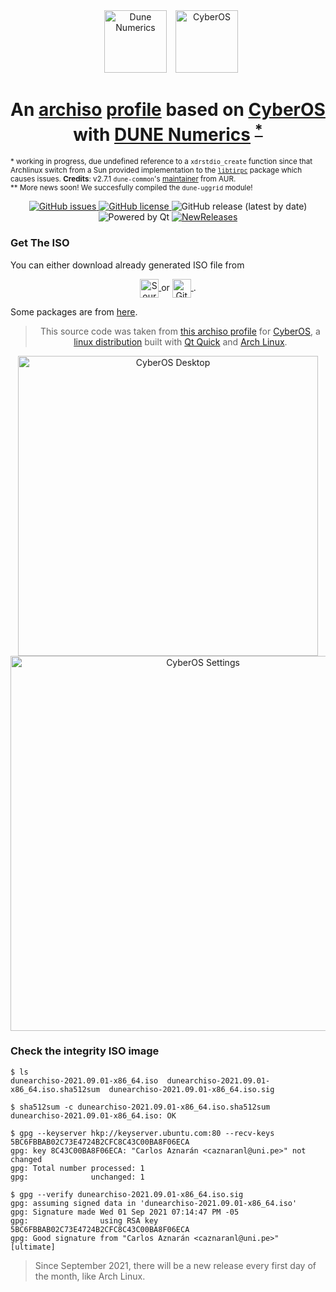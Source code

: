 <div align="center">
  <img alt="Dune Numerics" height="100px" vspace="" hspace="10"
    src="https://dune-project.org/share/dune-logo.svg?sanitize=true">
  <img alt="CyberOS" height="100px" vspace=""
    src="https://git.omame.xyz/CyberOS/website-wip/raw/branch/master/src/assets/images/cyber-logo.svg?sanitize=true">
</div>

<h1 align="center">
  An <a href="https://gitlab.archlinux.org/archlinux/archiso">archiso</a>
  <a href="https://git.omame.xyz/CyberOS/cyberos-iso">profile</a>
  based on <a href="https://getcyberos.org">CyberOS</a>
  with
  <a href="https://aur.archlinux.org/packages/dune-common">DUNE Numerics</a>
  <sup><a href="#fn1">*</a></sup>
</h1>

<sup id="fn1">
* working in progress, due undefined reference to a <code>xdrstdio_create</code>
function since that Archlinux switch from a Sun provided implementation to the
<a href="https://archlinux.org/packages/core/x86_64/libtirpc"><code>libtirpc</code></a>
package which causes issues.
<b>Credits</b>: v2.7.1 <code>dune-common</code>'s
<a href="https://aur.archlinux.org/packages?SeB=M&K=PrinceMachiavell">maintainer</a>
from AUR.
<br>
** More news soon! We succesfully compiled the <code>dune-uggrid</code> module!
</sup>

<p align="center">
  <a href="https://github.com/carlosal1015/dune-archiso/issues">
    <img alt="GitHub issues" src="https://img.shields.io/github/issues/carlosal1015/dune-archiso">
  </a>
  <a href="https://github.com/carlosal1015/dune-archiso/blob/main/LICENSE">
    <img alt="GitHub license" src="https://img.shields.io/github/license/carlosal1015/dune-archiso">
  </a>
  <img alt="GitHub release (latest by date)" src="https://img.shields.io/github/v/release/carlosal1015/dune-archiso">
  <img alt="Powered by Qt" src="https://forthebadge.com/images/badges/powered-by-qt.svg">
  <a href="https://newreleases.io/sourceforge/dune-archiso">
    <img alt="NewReleases" src="https://newreleases.io/badge.svg">
  </a>
</p>

### Get The ISO

You can either download already generated ISO file from

<p align="center">
  <a href="https://sourceforge.net/projects/dune-archiso/files/latest/download" target="_blank">
    <img style="vertical-align:middle" alt="Sourceforge" height="30px"
      src="https://img.shields.io/badge/Sourceforge-Download-orange?style=for-the-badge&logo=sourceforge">
  </a>
  or
  <a href="https://nightly.link/carlosal1015/dune-archiso/workflows/release/main/ISO-artifact.zip"
    target="_blank">
    <img style="vertical-align:middle" alt="GitHub" height="30px"
      src="https://img.shields.io/static/v1.svg?label=Download%20now&message=💿&color=black&logo=GitHub&logoColor=white&labelColor=black.svg">
  </a>.
</p>

Some packages are from [here](https://dune-archiso.gitlab.io/packages).

<!-- [![Download this iso from GitHub Releases](https://img.shields.io/static/v1.svg?label=Download%20now&message=💿&color=black&logo=GitHub&logoColor=white&labelColor=black.svg)](https://github.com/carlosal1015/dune-archiso/releases/latest/download/archlinux-2021.02.16-x86_64.iso) -->

<div align="center">
<p align="center">
  <blockquote>
    This source code was taken from
    <a href="https://git.omame.xyz/CyberOS/cyberos-iso">this archiso profile</a>
    for <a href="https://getcyberos.org">CyberOS</a>, a
    <a href="https://upload.wikimedia.org/wikipedia/commons/1/1b/Linux_Distribution_Timeline.svg">linux distribution</a>
    built with <a href="https://doc.qt.io/qt-5/qtquick-index.html">Qt Quick</a>
    and <a href="https://archlinux.org">Arch Linux</a>.
  </blockquote>
</p>
  <img alt="CyberOS Desktop" height="480px"
    src="https://git.omame.xyz/CyberOS/cyberos.github.io/raw/branch/master/src/images/preview_dark.png">
  <img alt="CyberOS Settings" height="600px"
    src="https://git.omame.xyz/CyberOS/cyberos.github.io/raw/branch/master/src/images/preview_light.png">
</div>

### Check the integrity ISO image

```console
$ ls
dunearchiso-2021.09.01-x86_64.iso  dunearchiso-2021.09.01-x86_64.iso.sha512sum  dunearchiso-2021.09.01-x86_64.iso.sig
```

```console
$ sha512sum -c dunearchiso-2021.09.01-x86_64.iso.sha512sum
dunearchiso-2021.09.01-x86_64.iso: OK
```

```console
$ gpg --keyserver hkp://keyserver.ubuntu.com:80 --recv-keys 5BC6FBBAB02C73E4724B2CFC8C43C00BA8F06ECA
gpg: key 8C43C00BA8F06ECA: "Carlos Aznarán <caznaranl@uni.pe>" not changed
gpg: Total number processed: 1
gpg:              unchanged: 1
```

```console
$ gpg --verify dunearchiso-2021.09.01-x86_64.iso.sig
gpg: assuming signed data in 'dunearchiso-2021.09.01-x86_64.iso'
gpg: Signature made Wed 01 Sep 2021 07:14:47 PM -05
gpg:                using RSA key 5BC6FBBAB02C73E4724B2CFC8C43C00BA8F06ECA
gpg: Good signature from "Carlos Aznarán <caznaranl@uni.pe>" [ultimate]
```

> Since September 2021, there will be a new release every first day of the month, like Arch Linux.

<!-- [](https://blog.programster.org/gpg-cheatsheet) -->
<!-- [](https://www.oreilly.com/library/view/linux-security-cookbook/0596003919/ch07s14.html) -->
